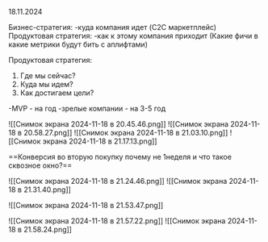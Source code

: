 18.11.2024

Бизнес-стратегия:
-куда компания идет (C2C маркетплейс)
Продуктовая стратегия:
-как к этому компания приходит (Какие фичи в какие метрики будут бить с аплифтами)

Продуктовая стратегия:
1. Где мы сейчас?
2. Куда мы идем?
3. Как достигаем цели?

-MVP - на год
-зрелые компании - на 3-5 год

![[Снимок экрана 2024-11-18 в 20.45.46.png]]
![[Снимок экрана 2024-11-18 в 20.58.27.png]]
![[Снимок экрана 2024-11-18 в 21.03.10.png]]
![[Снимок экрана 2024-11-18 в 21.17.13.png]]

==Конверсия во вторую покупку почему не 1неделя и что такое сквозное окно?==

![[Снимок экрана 2024-11-18 в 21.24.46.png]]
![[Снимок экрана 2024-11-18 в 21.31.40.png]]

![[Снимок экрана 2024-11-18 в 21.53.47.png]]

![[Снимок экрана 2024-11-18 в 21.57.22.png]]
![[Снимок экрана 2024-11-18 в 21.58.24.png]]
